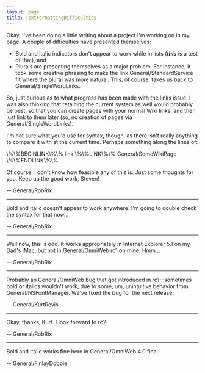 ```yaml
---
layout: page
title: TextFormattingDifficulties
---
```




Okay, I've been doing a little writing about a project I'm working on in my page. A couple of difficulties have presented themselves:


* Bold and italic indicators don't appear to work while in lists (***this*** is a test of that), and
* Plurals are presenting themselves as a major problem. For instance, it took some creative phrasing to make the link General/StandardService fit where the plural was more natural. This, of course, takes us back to General/SingleWordLinks.


So, just curious as to what progress has been made with the links issue. I was also thinking that retaining the current system as well would probably be best, so that you can create pages with your normal Wiki links, and then just link to them later (so, no creation of pages via General/SingleWordLinks).

I'm not sure what you'd use for syntax, though, as there isn't really anything to compare it with at the current time. Perhaps something along the lines of:

\\%\\%BEGINLINK\\%\\% link \\%\\%LINK\\%\\% General/SomeWikiPage \\%\\%ENDLINK\\%\\%

Of course, I don't know how feasible any of this is. Just some thoughts for you. Keep up the good work, Steven!

-- General/RobRix

----

Bold and italic doesn't appear to work anywhere. I'm going to double check the syntax for that now...

-- General/RobRix

----

Well now, this is odd. It works appropriately in Internet Explorer 5.1 on my Dad's iMac, but not in General/OmniWeb rc1 on mine. Hmm...

-- General/RobRix

----

Probably an General/OmniWeb bug that got introduced in rc1--sometimes bold or italics wouldn't work, due to some, um, unintuitive behavior from General/NSFontManager. We've fixed the bug for the next release.

-- General/KurtRevis

----

Okay, thanks, Kurt. I look forward to rc2!

-- General/RobRix

----

Bold and italic works fine here in General/OmniWeb 4.0 final.

-- General/FinlayDobbie

